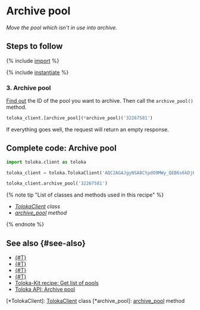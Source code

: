 # Archive pool

_Move the pool which isn't in use into archive._

## Steps to follow

{% include [import](../_includes/recipes/import.md) %}

{% include [instantiate](../_includes/recipes/instantiate.md) %}

### 3. Archive pool

[Find out](./get-pools.md) the ID of the pool you want to archive. Then call the `archive_pool()` method.

```python
toloka_client.[archive_pool](*archive_pool)('32267581')
```

If everything goes well, the request will return an empty response.

## Complete code: Archive pool

```python
import toloka.client as toloka

toloka_client = toloka.TolokaClient('AQC2AGAJgyNSA8CtpdO9MWy_QEB6s6kDjHUoElE', 'PRODUCTION')

toloka_client.archive_pool('32267581')
```

{% note tip "List of classes and methods used in this recipe" %}

- _[TolokaClient](../reference/toloka.client.TolokaClient.md) class_
- _[archive_pool](../reference/toloka.client.TolokaClient.archive_pool.md) method_

{% endnote %}

## See also {#see-also}

- [{#T}](../../guide/concepts/overview.md)
- [{#T}](./learn-basics.md)
- [{#T}](./use-cases.md)
- [{#T}](../../guide/concepts/pool-archive.md)
- [Toloka-Kit recipe: Get list of pools](./get-pools.md)
- [Toloka API: Archive pool](https://toloka.ai/docs/api/api-reference/#post-/pools/-id-/archive)

[*TolokaClient]: [TolokaClient](../reference/toloka.client.TolokaClient.md) class
[*archive_pool]: [archive_pool](../reference/toloka.client.TolokaClient.archive_pool.md) method